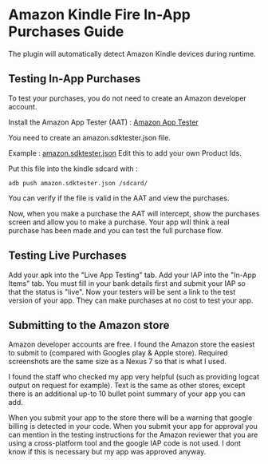 # Amazon Kindle Fire In-App Purchases Guide

The plugin will automatically detect Amazon Kindle devices during runtime.

## Testing In-App Purchases

To test your purchases, you do not need to create an Amazon developer account.

Install the Amazon App Tester (AAT) :
[Amazon App Tester](https://www.amazon.com/Amazon-App-Tester/dp/B00BN3YZM2)

You need to create an amazon.sdktester.json file. 

Example : [amazon.sdktester.json](https://github.com/dooboolab/flutter_inapp_purchase/blob/master/ancillary/amazon.sdktester.json)
Edit this to add your own Product Ids. 

Put this file into the kindle sdcard with :

    adb push amazon.sdktester.json /sdcard/
    
You can verify if the file is valid in the AAT and view the purchases.

Now, when you make a purchase the AAT will intercept, show the purchases screen and allow you to make a purchase. Your app will think a real purchase has been made and you can test the full purchase flow.

## Testing Live Purchases
Add your apk into the "Live App Testing" tab. Add your IAP into the "In-App Items" tab. You must fill in your bank details first and submit your IAP so that the status is "live".
Now your testers will be sent a link to the test version of your app. They can make purchases at no cost to test your app.

## Submitting to the Amazon store
Amazon developer accounts are free. I found the Amazon store the easiest to submit to (compared with Googles play & Apple store). Required screenshots are the same size as a Nexus 7 so that is what I used.

I found the staff who checked my app very helpful (such as providing logcat output on request for example). Text is the same as other stores, except there is an additional up-to 10 bullet point summary of your app you can add.

When you submit your app to the store there will be a warning that google billing is detected in your code. When you submit your app for approval you can mention in the testing instructions for the Amazon reviewer that you are using a cross-platform tool and the google IAP code is not used. I dont know if this is necessary but my app was approved anyway.
